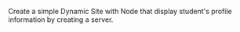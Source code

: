 Create a simple Dynamic Site with Node that display student's profile information by creating a server. 
